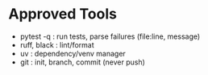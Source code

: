 # Approved Tools
- pytest -q         : run tests, parse failures (file:line, message)
- ruff, black       : lint/format
- uv                : dependency/venv manager
- git               : init, branch, commit (never push)

